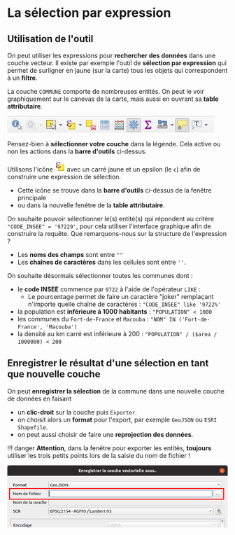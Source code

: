 # La sélection par expression

## Utilisation de l'outil

On peut utiliser les expressions pour **rechercher des données** dans une couche vecteur.
Il existe par exemple l'outil de **sélection par expression** qui permet de
surligner en jaune (sur la carte) tous les objets qui correspondent à un **filtre**.

La couche `COMMUNE` comporte de nombreuses entités. On peut le voir graphiquement sur le canevas de la carte,
mais aussi en ouvrant sa **table attributaire**.

![Barre outil vecteur](./media/vector_toolbar.png)

Pensez-bien à **sélectionner votre couche** dans la légende. Cela active ou non les actions dans la **barre d'outils** ci-dessus.

Utilisons l'icône ![](./media/mIconExpressionSelect.png) avec un carré jaune et un epsilon (le `ε`) afin de construire une expression de sélection.

* Cette icône se trouve dans la **barre d'outils** ci-dessus de la fenêtre principale
* ou dans la nouvelle fenêtre de la **table attributaire**.

On souhaite pouvoir sélectionner le(s) entité(s) qui répondent au critère `"CODE_INSEE" = '97229'`, pour cela utiliser
l'interface graphique afin de construire la requête. Que remarquons-nous sur la structure de l'expression ?

* Les **noms des champs** sont entre `""`
* Les **chaînes de caractères** dans les cellules sont entre `''`.

On souhaite désormais sélectionner toutes les communes dont :

* le **code INSEE** commence par `9722` à l'aide de l'opérateur `LIKE` :
    * Le pourcentage permet de faire un caractère "joker" remplaçant n'importe quelle chaîne de caractères : `"CODE_INSEE" like '9722%'`
* la population est **inférieure à 1000 habitants** : `"POPULATION" < 1000`
* les communes du `Fort-de-France` et  `Macouba` : `"NOM" IN ('Fort-de-France', 'Macouba')`
* la densité au km carré est inférieure à 200 : `"POPULATION" / ($area / 1000000) < 200`

## Enregistrer le résultat d'une sélection en tant que nouvelle couche

On peut **enregistrer la sélection** de la commune dans une nouvelle couche de données en faisant

* un **clic-droit** sur la couche puis `Exporter`.
* on choisit alors un **format** pour l'export,
  par exemple `GeoJSON` ou `ESRI Shapefile`.
* on peut aussi choisir de faire une **reprojection des données**.

!!! danger
    **Attention**, dans la fenêtre pour exporter les entités, **toujours** utiliser les trois petits points lors de la saisie du nom de fichier !

![Exporter couche vecteur](./media/save_as.png)
